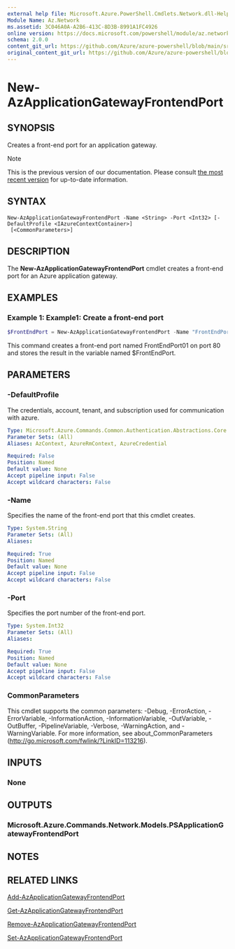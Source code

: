 ```yaml
---
external help file: Microsoft.Azure.PowerShell.Cmdlets.Network.dll-Help.xml
Module Name: Az.Network
ms.assetid: 3C046A0A-A2B6-413C-8D3B-8991A1FC4926
online version: https://docs.microsoft.com/powershell/module/az.network/new-azapplicationgatewayfrontendport
schema: 2.0.0
content_git_url: https://github.com/Azure/azure-powershell/blob/main/src/Network/Network/help/New-AzApplicationGatewayFrontendPort.md
original_content_git_url: https://github.com/Azure/azure-powershell/blob/main/src/Network/Network/help/New-AzApplicationGatewayFrontendPort.md
---
```


# New-AzApplicationGatewayFrontendPort

## SYNOPSIS
Creates a front-end port for an application gateway.

> [!NOTE]
>This is the previous version of our documentation. Please consult [the most recent version](/powershell/module/az.network/new-azapplicationgatewayfrontendport) for up-to-date information.

## SYNTAX

```
New-AzApplicationGatewayFrontendPort -Name <String> -Port <Int32> [-DefaultProfile <IAzureContextContainer>]
 [<CommonParameters>]
```

## DESCRIPTION
The **New-AzApplicationGatewayFrontendPort** cmdlet creates a front-end port for an Azure application gateway.

## EXAMPLES

### Example 1: Example1: Create a front-end port
```powershell
$FrontEndPort = New-AzApplicationGatewayFrontendPort -Name "FrontEndPort01" -Port 80
```

This command creates a front-end port named FrontEndPort01 on port 80 and stores the result in the variable named $FrontEndPort.

## PARAMETERS

### -DefaultProfile
The credentials, account, tenant, and subscription used for communication with azure.

```yaml
Type: Microsoft.Azure.Commands.Common.Authentication.Abstractions.Core.IAzureContextContainer
Parameter Sets: (All)
Aliases: AzContext, AzureRmContext, AzureCredential

Required: False
Position: Named
Default value: None
Accept pipeline input: False
Accept wildcard characters: False
```

### -Name
Specifies the name of the front-end port that this cmdlet creates.

```yaml
Type: System.String
Parameter Sets: (All)
Aliases:

Required: True
Position: Named
Default value: None
Accept pipeline input: False
Accept wildcard characters: False
```

### -Port
Specifies the port number of the front-end port.

```yaml
Type: System.Int32
Parameter Sets: (All)
Aliases:

Required: True
Position: Named
Default value: None
Accept pipeline input: False
Accept wildcard characters: False
```

### CommonParameters
This cmdlet supports the common parameters: -Debug, -ErrorAction, -ErrorVariable, -InformationAction, -InformationVariable, -OutVariable, -OutBuffer, -PipelineVariable, -Verbose, -WarningAction, and -WarningVariable. For more information, see about_CommonParameters (http://go.microsoft.com/fwlink/?LinkID=113216).

## INPUTS

### None

## OUTPUTS

### Microsoft.Azure.Commands.Network.Models.PSApplicationGatewayFrontendPort

## NOTES

## RELATED LINKS

[Add-AzApplicationGatewayFrontendPort](./Add-AzApplicationGatewayFrontendPort.md)

[Get-AzApplicationGatewayFrontendPort](./Get-AzApplicationGatewayFrontendPort.md)

[Remove-AzApplicationGatewayFrontendPort](./Remove-AzApplicationGatewayFrontendPort.md)

[Set-AzApplicationGatewayFrontendPort](./Set-AzApplicationGatewayFrontendPort.md)


